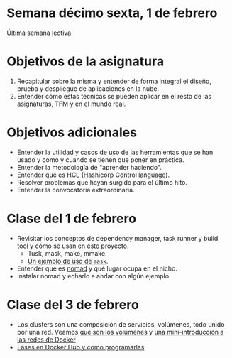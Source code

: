 # Semana décimo sexta, 1 de febrero

Última semana lectiva

# Objetivos de la asignatura

1. Recapitular sobre la misma y entender de forma integral el diseño,
   prueba y despliegue de aplicaciones en la nube.
2. Entender cómo estas técnicas se pueden aplicar en el resto de las
   asignaturas, TFM y en el mundo real.

# Objetivos adicionales

- Entender la utilidad y casos de uso de las herramientas que se han
  usado y como y cuando se tienen que poner en práctica.
- Entender la metodología de "aprender haciendo".
- Entender qué es HCL (Hashicorp Control language).
- Resolver problemas que hayan surgido para el último hito.
- Entender la convocatoria extraordinaria.

# Clase del 1 de febrero

- Revisitar los conceptos de dependency manager, task runner y build
  tool y cómo se usan en [este
  proyecto](https://github.com/JJ/tests-python).
  - Tusk, mask, make, mmake.
  - [Un ejemplo de uso de
    `mask`](https://github.com/JJ/tests-python/blob/master/maskfile.md).
- Entender qué es [nomad](https://www.nomadproject.io/) y qué lugar
  ocupa en el nicho.
- Instalar nomad y echarlo a andar con algún ejemplo.

# Clase del 3 de febrero

- Los clusters son una composición de servicios, volúmenes, todo unido
  por una red. Veamos [qué son los
  volúmenes](http://jj.github.io/CC/documentos/temas/Contenedores#almacenamiento-de-datos-y-creaci%C3%B3n-de-vol%C3%BAmenes-docker)
  y [una mini-introducción a las redes de
  Docker](http://jj.github.io/CC/documentos/temas/Composicion_de_contenedores#redes-en-docker)
- [Fases en Docker Hub y como programarlas](https://github.com/JJ/p5-hitos/blob/master/hooks/post_checkout)
